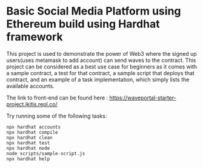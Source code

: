 # Basic Social Media Platform using Ethereum build using Hardhat framework

This project is used to demonstrate the power of Web3 where the signed up users(uses metamask to add account) can send waves to the contract. This project can be considered as a best use case for beginners as it comes with a sample contract, a test for that contract, a sample script that deploys that contract, and an example of a task implementation, which simply lists the available accounts.

The link to front-end can be found here : https://waveportal-starter-project.jkitis.repl.co/

Try running some of the following tasks:

```shell
npx hardhat accounts
npx hardhat compile
npx hardhat clean
npx hardhat test
npx hardhat node
node scripts/sample-script.js
npx hardhat help
```
